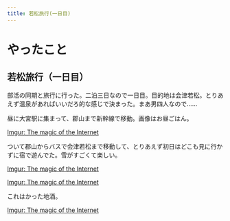 ```yaml
---
title: 若松旅行(一日目)
---
```

 


# やったこと

## 若松旅行（一日目）

部活の同期と旅行に行った。二泊三日なので一日目。目的地は会津若松。とりあえず温泉があればいいだろ的な感じで決まった。まあ男四人なので……

昼に大宮駅に集まって、郡山まで新幹線で移動。画像はお昼ごはん。

<a href="https://imgur.com/PTTm3G3" class="embedly-card">Imgur: The magic of the Internet</a>

ついて郡山からバスで会津若松まで移動して、とりあえず初日はどこも見に行かずに宿で遊んでた。雪がすごくて楽しい。

<a href="https://imgur.com/9gpMD5e" class="embedly-card">Imgur: The magic of the Internet</a>

<a href="https://imgur.com/UORRrn0" class="embedly-card">Imgur: The magic of the Internet</a>

これはかった地酒。

<a href="https://imgur.com/mzIdax5" class="embedly-card">Imgur: The magic of the Internet</a>

